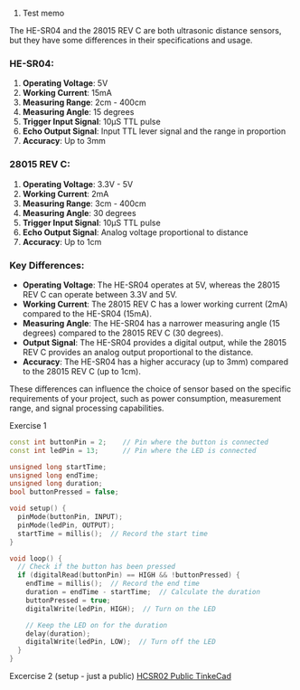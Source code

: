 1. Test memo

The HE-SR04 and the 28015 REV C are both ultrasonic distance sensors, but they have some differences in their specifications and usage.

### HE-SR04:
1. **Operating Voltage**: 5V
2. **Working Current**: 15mA
3. **Measuring Range**: 2cm - 400cm
4. **Measuring Angle**: 15 degrees
5. **Trigger Input Signal**: 10µS TTL pulse
6. **Echo Output Signal**: Input TTL lever signal and the range in proportion
7. **Accuracy**: Up to 3mm

### 28015 REV C:
1. **Operating Voltage**: 3.3V - 5V
2. **Working Current**: 2mA
3. **Measuring Range**: 3cm - 400cm
4. **Measuring Angle**: 30 degrees
5. **Trigger Input Signal**: 10µS TTL pulse
6. **Echo Output Signal**: Analog voltage proportional to distance
7. **Accuracy**: Up to 1cm

### Key Differences:
- **Operating Voltage**: The HE-SR04 operates at 5V, whereas the 28015 REV C can operate between 3.3V and 5V.
- **Working Current**: The 28015 REV C has a lower working current (2mA) compared to the HE-SR04 (15mA).
- **Measuring Angle**: The HE-SR04 has a narrower measuring angle (15 degrees) compared to the 28015 REV C (30 degrees).
- **Output Signal**: The HE-SR04 provides a digital output, while the 28015 REV C provides an analog output proportional to the distance.
- **Accuracy**: The HE-SR04 has a higher accuracy (up to 3mm) compared to the 28015 REV C (up to 1cm).

These differences can influence the choice of sensor based on the specific requirements of your project, such as power consumption, measurement range, and signal processing capabilities.

Exercise 1
``` c++
const int buttonPin = 2;    // Pin where the button is connected
const int ledPin = 13;      // Pin where the LED is connected

unsigned long startTime;
unsigned long endTime;
unsigned long duration;
bool buttonPressed = false;

void setup() {
  pinMode(buttonPin, INPUT);
  pinMode(ledPin, OUTPUT);
  startTime = millis();  // Record the start time
}

void loop() {
  // Check if the button has been pressed
  if (digitalRead(buttonPin) == HIGH && !buttonPressed) {
    endTime = millis();  // Record the end time
    duration = endTime - startTime;  // Calculate the duration
    buttonPressed = true;
    digitalWrite(ledPin, HIGH);  // Turn on the LED

    // Keep the LED on for the duration
    delay(duration);
    digitalWrite(ledPin, LOW);  // Turn off the LED
  }
}
```
Excercise 2 (setup - just a public)
[HCSR02 Public TinkeCad](https://www.tinkercad.com/things/4mGXsHk76Uq-ultrasonic-sensor-hc-sr04-with-led)
